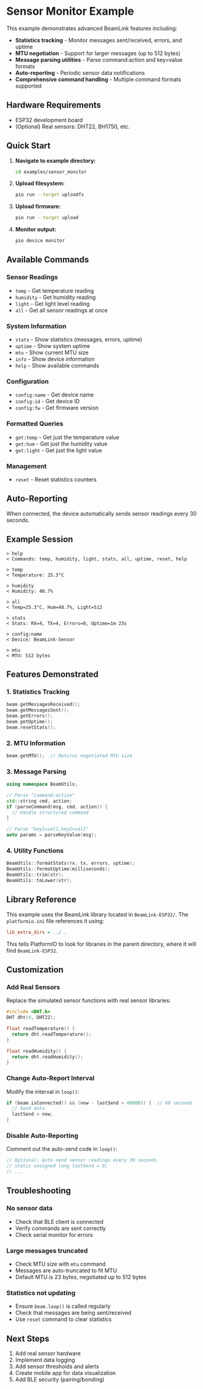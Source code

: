 # Sensor Monitor Example

This example demonstrates advanced BeamLink features including:

- **Statistics tracking** - Monitor messages sent/received, errors, and uptime
- **MTU negotiation** - Support for larger messages (up to 512 bytes)
- **Message parsing utilities** - Parse command:action and key=value formats
- **Auto-reporting** - Periodic sensor data notifications
- **Comprehensive command handling** - Multiple command formats supported

## Hardware Requirements

- ESP32 development board
- (Optional) Real sensors: DHT22, BH1750, etc.

## Quick Start

1. **Navigate to example directory:**
   ```bash
   cd examples/sensor_monitor
   ```

2. **Upload filesystem:**
   ```bash
   pio run --target uploadfs
   ```

3. **Upload firmware:**
   ```bash
   pio run --target upload
   ```

4. **Monitor output:**
   ```bash
   pio device monitor
   ```

## Available Commands

### Sensor Readings
- `temp` - Get temperature reading
- `humidity` - Get humidity reading  
- `light` - Get light level reading
- `all` - Get all sensor readings at once

### System Information
- `stats` - Show statistics (messages, errors, uptime)
- `uptime` - Show system uptime
- `mtu` - Show current MTU size
- `info` - Show device information
- `help` - Show available commands

### Configuration
- `config:name` - Get device name
- `config:id` - Get device ID
- `config:fw` - Get firmware version

### Formatted Queries
- `get:temp` - Get just the temperature value
- `get:hum` - Get just the humidity value
- `get:light` - Get just the light value

### Management
- `reset` - Reset statistics counters

## Auto-Reporting

When connected, the device automatically sends sensor readings every 30 seconds.

## Example Session

```
> help
< Commands: temp, humidity, light, stats, all, uptime, reset, help

> temp
< Temperature: 25.3°C

> humidity
< Humidity: 48.7%

> all
< Temp=25.3°C, Hum=48.7%, Light=512

> stats
< Stats: RX=4, TX=4, Errors=0, Uptime=1m 23s

> config:name
< Device: BeamLink-Sensor

> mtu
< MTU: 512 bytes
```

## Features Demonstrated

### 1. Statistics Tracking
```cpp
beam.getMessagesReceived();
beam.getMessagesSent();
beam.getErrors();
beam.getUptime();
beam.resetStats();
```

### 2. MTU Information
```cpp
beam.getMTU();  // Returns negotiated MTU size
```

### 3. Message Parsing
```cpp
using namespace BeamUtils;

// Parse "command:action"
std::string cmd, action;
if (parseCommand(msg, cmd, action)) {
  // Handle structured command
}

// Parse "key1=val1,key2=val2"
auto params = parseKeyValue(msg);
```

### 4. Utility Functions
```cpp
BeamUtils::formatStats(rx, tx, errors, uptime);
BeamUtils::formatUptime(milliseconds);
BeamUtils::trim(str);
BeamUtils::toLower(str);
```

## Library Reference

This example uses the BeamLink library located in `BeamLink-ESP32/`. The `platformio.ini` file references it using:

```ini
lib_extra_dirs = ../..
```

This tells PlatformIO to look for libraries in the parent directory, where it will find `BeamLink-ESP32`.

## Customization

### Add Real Sensors

Replace the simulated sensor functions with real sensor libraries:

```cpp
#include <DHT.h>
DHT dht(4, DHT22);

float readTemperature() {
  return dht.readTemperature();
}

float readHumidity() {
  return dht.readHumidity();
}
```

### Change Auto-Report Interval

Modify the interval in `loop()`:

```cpp
if (beam.isConnected() && (now - lastSend > 60000)) {  // 60 seconds
  // Send data
  lastSend = now;
}
```

### Disable Auto-Reporting

Comment out the auto-send code in `loop()`:

```cpp
// Optional: Auto-send sensor readings every 30 seconds
// static unsigned long lastSend = 0;
// ...
```

## Troubleshooting

### No sensor data
- Check that BLE client is connected
- Verify commands are sent correctly
- Check serial monitor for errors

### Large messages truncated
- Check MTU size with `mtu` command
- Messages are auto-truncated to fit MTU
- Default MTU is 23 bytes, negotiated up to 512 bytes

### Statistics not updating
- Ensure `beam.loop()` is called regularly
- Check that messages are being sent/received
- Use `reset` command to clear statistics

## Next Steps

1. Add real sensor hardware
2. Implement data logging
3. Add sensor thresholds and alerts
4. Create mobile app for data visualization
5. Add BLE security (pairing/bonding)

